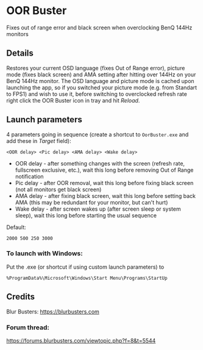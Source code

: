 # OOR Buster
Fixes out of range error and black screen when overclocking BenQ 144Hz monitors

## Details
Restores your current OSD language (fixes Out of Range error), picture mode (fixes black screen) and AMA setting after hitting over 144Hz on your BenQ 144Hz monitor. The OSD language and picture mode is cached upon launching the app, so if you switched your picture mode (e.g. from Standart to FPS1) and wish to use it, before switching to overclocked refresh rate right click the OOR Buster icon in tray and hit _Reload_.

## Launch parameters
4 parameters going in sequence (create a shortcut to `OorBuster.exe` and add these in _Target_ field):
```
<OOR delay> <Pic delay> <AMA delay> <Wake delay>
```
- OOR delay - after something changes with the screen (refresh rate, fullscreen exclusive, etc.), wait this long before removing Out of Range notification
- Pic delay - after OOR removal, wait this long before fixing black screen (not all monitors get black screen)
- AMA delay - after fixing black screen, wait this long before setting back AMA (this may be redundant for your monitor, but can't hurt)
- Wake delay - after screen wakes up (after screen sleep or system sleep), wait this long before starting the usual sequence

Default:
```
2000 500 250 3000
```
  
### To launch with Windows:
Put the .exe (or shortcut if using custom launch parameters) to 
```
%ProgramData%\Microsoft\Windows\Start Menu\Programs\StartUp
```

## Credits
Blur Busters: https://blurbusters.com

### Forum thread:
https://forums.blurbusters.com/viewtopic.php?f=8&t=5544

